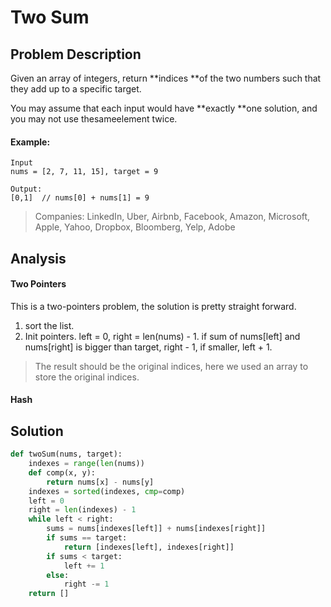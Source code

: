 # Two Sum

## Problem Description

Given an array of integers, return **indices **of the two numbers such that they add up to a specific target.

You may assume that each input would have **exactly **one solution, and you may not use thesameelement twice.

#### Example:

```
Input
nums = [2, 7, 11, 15], target = 9

Output:
[0,1]  // nums[0] + nums[1] = 9
```



> Companies: LinkedIn, Uber, Airbnb, Facebook, Amazon, Microsoft, Apple, Yahoo, Dropbox, Bloomberg, Yelp, Adobe

## Analysis

#### Two Pointers

This is a two-pointers problem, the solution is pretty straight forward.

1. sort the list.
2. Init pointers. left = 0, right = len\(nums\) - 1. if sum of nums\[left\] and nums\[right\] is bigger than target, right - 1, if smaller, left + 1.

> The result should be the original indices, here we used an array to store the original indices.

#### Hash

## Solution

```py
def twoSum(nums, target):
    indexes = range(len(nums))
    def comp(x, y):
        return nums[x] - nums[y]
    indexes = sorted(indexes, cmp=comp)
    left = 0
    right = len(indexes) - 1
    while left < right:
        sums = nums[indexes[left]] + nums[indexes[right]]
        if sums == target:
            return [indexes[left], indexes[right]]
        if sums < target:
            left += 1
        else:
            right -= 1
    return []
```



